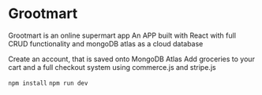 # Grootmart
Grootmart is an online supermart app
An APP built with React with full CRUD functionality and mongoDB atlas as a cloud database

Create an account, that is saved onto MongoDB Atlas
Add groceries to your cart and a full checkout system using commerce.js and stripe.js



``npm install``
``npm run dev``
